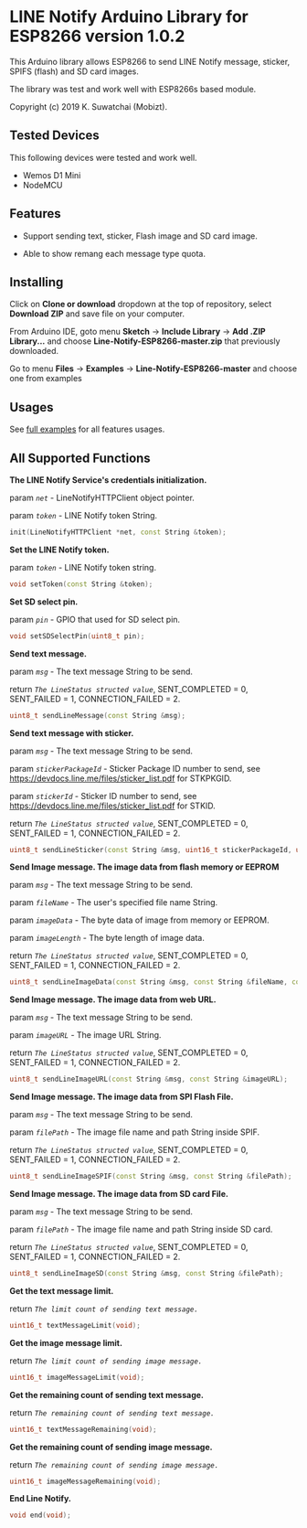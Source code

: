 # LINE Notify Arduino Library for ESP8266 version 1.0.2

This Arduino library allows ESP8266 to send LINE Notify message, sticker, SPIFS (flash) and SD card images.

The library was test and work well with ESP8266s based module.

Copyright (c) 2019 K. Suwatchai (Mobizt).


## Tested Devices

This following devices were tested and work well.

 * Wemos D1 Mini
 * NodeMCU


 
## Features

* Support sending text, sticker, Flash image and SD card image.

* Able to show remang each message type quota.



## Installing


Click on **Clone or download** dropdown at the top of repository, select **Download ZIP** and save file on your computer.

From Arduino IDE, goto menu **Sketch** -> **Include Library** -> **Add .ZIP Library...** and choose **Line-Notify-ESP8266-master.zip** that previously downloaded.

Go to menu **Files** -> **Examples** -> **Line-Notify-ESP8266-master** and choose one from examples



## Usages


See [full examples](https://github.com/mobizt/Line-Notify-ESP8266/tree/master/examples) for all features usages.



## All Supported Functions


**The LINE Notify Service's credentials initialization.**

param *`net`* - LineNotifyHTTPClient object pointer.

param *`token`* - LINE Notify token String.

```C++
init(LineNotifyHTTPClient *net, const String &token);
```


   
    

**Set the LINE Notify token.**

param *`token`* - LINE Notify token string.

```C++
void setToken(const String &token);
```



**Set SD select pin.**

param *`pin`* - GPIO that used for SD select pin.

```C++
void setSDSelectPin(uint8_t pin);
```



**Send text message.**

param *`msg`* - The text message String to be send.
    
return *`The LineStatus structed value`*, SENT_COMPLETED = 0, SENT_FAILED = 1, CONNECTION_FAILED = 2.

```C++
uint8_t sendLineMessage(const String &msg);
```




**Send text message with sticker.**

param *`msg`* - The text message String to be send.

param *`stickerPackageId`* - Sticker Package ID number to send, see https://devdocs.line.me/files/sticker_list.pdf for STKPKGID.

param *`stickerId`* - Sticker ID number to send, see https://devdocs.line.me/files/sticker_list.pdf for STKID.

return *`The LineStatus structed value`*, SENT_COMPLETED = 0, SENT_FAILED = 1, CONNECTION_FAILED = 2.

```C++
uint8_t sendLineSticker(const String &msg, uint16_t stickerPackageId, uint16_t stickerId);
```




**Send Image message. The image data from flash memory or EEPROM**

param *`msg`* - The text message String to be send.

param *`fileName`* - The user's specified file name String.

param *`imageData`* - The byte data of image from memory or EEPROM.

param *`imageLength`* - The byte length of image data.

return *`The LineStatus structed value`*, SENT_COMPLETED = 0, SENT_FAILED = 1, CONNECTION_FAILED = 2.

```C++
uint8_t sendLineImageData(const String &msg, const String &fileName, const uint8_t *imageData, size_t imageLength);
```




**Send Image message. The image data from web URL.**

param *`msg`* - The text message String to be send.

param *`imageURL`* - The image URL String.

return *`The LineStatus structed value`*, SENT_COMPLETED = 0, SENT_FAILED = 1, CONNECTION_FAILED = 2.

```C++
uint8_t sendLineImageURL(const String &msg, const String &imageURL);
```




**Send Image message. The image data from SPI Flash File.**

param *`msg`* - The text message String to be send.

param *`filePath`* - The image file name and path String inside SPIF.

return *`The LineStatus structed value`*, SENT_COMPLETED = 0, SENT_FAILED = 1, CONNECTION_FAILED = 2.

```C++
uint8_t sendLineImageSPIF(const String &msg, const String &filePath);
```




**Send Image message. The image data from SD card File.**

param *`msg`* - The text message String to be send.

param *`filePath`* - The image file name and path String inside SD card.

return *`The LineStatus structed value`*, SENT_COMPLETED = 0, SENT_FAILED = 1, CONNECTION_FAILED = 2.

```C++
uint8_t sendLineImageSD(const String &msg, const String &filePath);
```




**Get the text message limit.**

return *`The limit count of sending text message.`*

```C++
uint16_t textMessageLimit(void);
```




**Get the image message limit.**

return *`The limit count of sending image message.`*

```C++
uint16_t imageMessageLimit(void);
```




**Get the remaining count of sending text message.**

return *`The remaining count of sending text message.`*

```C++
uint16_t textMessageRemaining(void);
```




**Get the remaining count of sending image message.**

return *`The remaining count of sending image message.`*

```C++
uint16_t imageMessageRemaining(void);
```



**End Line Notify.**

```C++
void end(void);
```


